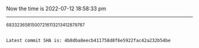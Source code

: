 Now the time is 2022-07-12 18:58:33 pm

---

<small>68332365815007216113213412879787</small>

```txt

Latest commit SHA is: 4b8dba8eecb411758d8f6e5922fac42a232b54be
```
